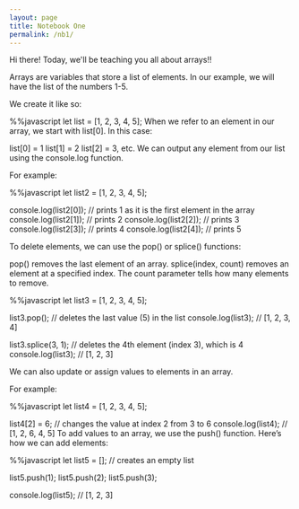 ```yaml
---
layout: page
title: Notebook One
permalink: /nb1/
---
```


Hi there!
Today, we'll be teaching you all about arrays!!

Arrays are variables that store a list of elements. In our example, we will have the list of the numbers 1-5.

We create it like so:

%%javascript
let list = [1, 2, 3, 4, 5];
When we refer to an element in our array, we start with list[0].
In this case:

list[0] = 1
list[1] = 2
list[2] = 3, etc.
We can output any element from our list using the console.log function.

For example:

%%javascript
let list2 = [1, 2, 3, 4, 5];

console.log(list2[0]); // prints 1 as it is the first element in the array
console.log(list2[1]); // prints 2
console.log(list2[2]); // prints 3
console.log(list2[3]); // prints 4
console.log(list2[4]); // prints 5

To delete elements, we can use the pop() or splice() functions:

pop() removes the last element of an array.
splice(index, count) removes an element at a specified index. The count parameter tells how many elements to remove.

%%javascript
let list3 = [1, 2, 3, 4, 5];

list3.pop(); // deletes the last value (5) in the list
console.log(list3); // [1, 2, 3, 4]

list3.splice(3, 1); // deletes the 4th element (index 3), which is 4
console.log(list3); // [1, 2, 3]

We can also update or assign values to elements in an array.

For example:

%%javascript
let list4 = [1, 2, 3, 4, 5];

list4[2] = 6; // changes the value at index 2 from 3 to 6
console.log(list4); // [1, 2, 6, 4, 5]
To add values to an array, we use the push() function.
Here’s how we can add elements:

%%javascript
let list5 = []; // creates an empty list

list5.push(1);
list5.push(2);
list5.push(3);

console.log(list5); // [1, 2, 3]